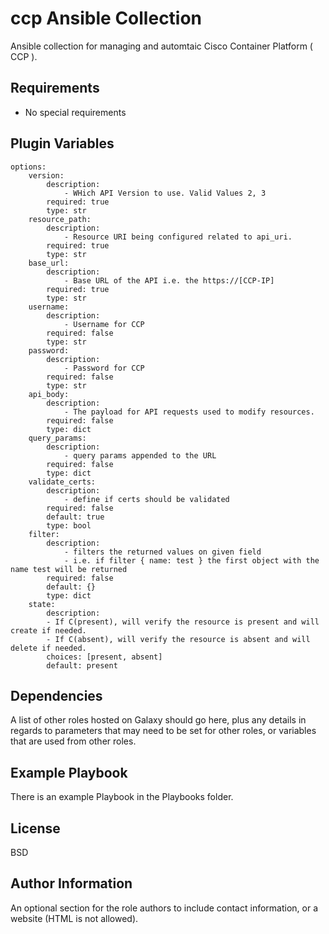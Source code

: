 ccp Ansible Collection
=========

Ansible collection for managing and automtaic Cisco Container Platform ( CCP ).

Requirements
------------

- No special requirements

Plugin Variables
--------------
```
options:
    version:
        description:
            - WHich API Version to use. Valid Values 2, 3
        required: true
        type: str
    resource_path:
        description:
            - Resource URI being configured related to api_uri.
        required: true
        type: str
    base_url:
        description:
            - Base URL of the API i.e. the https://[CCP-IP]
        required: true
        type: str
    username:
        description:
            - Username for CCP
        required: false
        type: str
    password:
        description:
            - Password for CCP
        required: false
        type: str
    api_body:
        description:
            - The payload for API requests used to modify resources.
        required: false
        type: dict
    query_params:
        description:
            - query params appended to the URL
        required: false
        type: dict
    validate_certs:
        description:
            - define if certs should be validated
        required: false
        default: true
        type: bool
    filter:
        description:
            - filters the returned values on given field
            - i.e. if filter { name: test } the first object with the name test will be returned
        required: false
        default: {}
        type: dict
    state:
        description:
        - If C(present), will verify the resource is present and will create if needed.
        - If C(absent), will verify the resource is absent and will delete if needed.
        choices: [present, absent]
        default: present
```
Dependencies
------------

A list of other roles hosted on Galaxy should go here, plus any details in regards to parameters that may need to be set for other roles, or variables that are used from other roles.

Example Playbook
----------------

There is an example Playbook in the Playbooks folder.


License
-------

BSD

Author Information
------------------

An optional section for the role authors to include contact information, or a website (HTML is not allowed).
